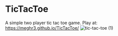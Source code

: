 # TicTacToe
A simple two player tic tac toe game. 
Play at:
  https://meghr3.github.io/TicTacToe/
![tic-tac-toe (1)](https://user-images.githubusercontent.com/79238893/108348952-68e3da80-7208-11eb-825d-e447ad1f18e7.png)
